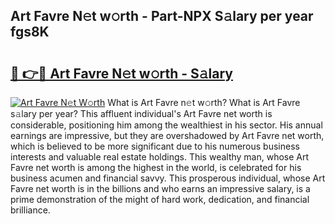 ## Art Favre N𝚎t w𝚘rth - Part-NPX S𝚊lary per year fgs8K

# <h2><a href="http://gc0waz.nevu.top/?p=Art+Favre">🔗 👉🔴 Art Favre N𝚎t w𝚘rth - S𝚊lary</a></h2>

[![Art Favre N𝚎t W𝚘rth](https://i.imgur.com/Oavwk0R.jpeg)](http://gc0waz.nevu.top/?p=Art+Favre)
What is Art Favre n𝚎t w𝚘rth? What is Art Favre s𝚊lary per year?
This affluent individual's Art Favre net worth is considerable, positioning him among the wealthiest in his sector. His annual earnings are impressive, but they are overshadowed by Art Favre net worth, which is believed to be more significant due to his numerous business interests and valuable real estate holdings. This wealthy man, whose Art Favre net worth is among the highest in the world, is celebrated for his business acumen and financial savvy. This prosperous individual, whose Art Favre net worth is in the billions and who earns an impressive salary, is a prime demonstration of the might of hard work, dedication, and financial brilliance.
